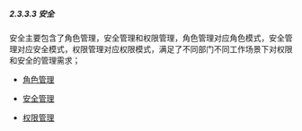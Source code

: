 ##### 2.3.3.3 安全

安全主要包含了角色管理，安全管理和权限管理，角色管理对应角色模式，安全管理对应安全模式，权限管理对应权限模式，满足了不同部门不同工作场景下对权限和安全的管理需求；

* [角色管理](/yong-hu-zhi-nan/yong-hu-shou-ce/xiang-mu/pei-zhi-zhong-xin/an-quan/jiao-se-guan-li.md)

* [安全管理](/guan-li-yuan-shou-ce/qi-ye-hou-tai/an-quan-guan-li.md)

* [权限管理](/yong-hu-zhi-nan/yong-hu-shou-ce/xiang-mu/pei-zhi-zhong-xin/an-quan/quan-xian-guan-li.md)



